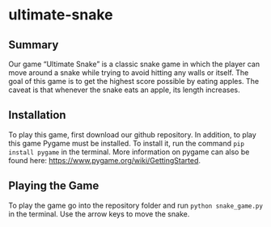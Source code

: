 # ultimate-snake

## Summary

Our game “Ultimate Snake” is a classic snake game in which the player can move around a snake while trying to avoid hitting any walls or itself. The goal of this game is to get the highest score possible by eating apples. The caveat is that whenever the snake eats an apple, its length increases.

## Installation

To play this game, first download our github repository. In addition, to play this game Pygame must be installed. To install it, run the command `pip install pygame` in the terminal. More information on pygame can also be found here: https://www.pygame.org/wiki/GettingStarted.

## Playing the Game 
To play the game go into the repository folder and run `python snake_game.py` in the terminal. Use the arrow keys to move the snake.
